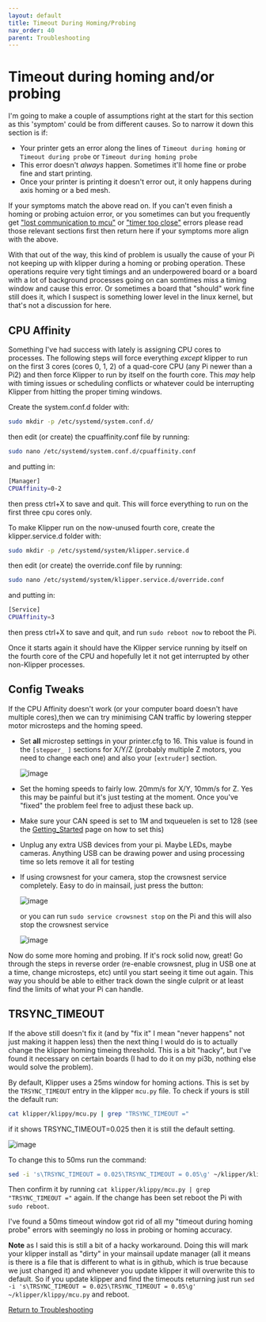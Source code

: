 ```yaml
---
layout: default 
title: Timeout During Homing/Probing
nav_order: 40
parent: Troubleshooting
---
```


# Timeout during homing and/or probing

I'm going to make a couple of assumptions right at the start for this section as this 'symptom' could be from different causes. So to narrow it down this section is if:

- Your printer gets an error along the lines of `Timeout during homing` or `Timeout during probe` or `Timeout during homing probe`
- This error doesn't *always* happen. Sometimes it'll home fine or probe fine and start printing.
- Once your printer is printing it doesn't error out, it only happens during axis homing or a bed mesh.

If your symptoms match the above read on. If you can't even finish a homing or probing actuion error, or you sometimes can but you frequently get ["lost communication to mcu"](./lost_communication_to_mcu.md) or ["timer too close"](./timer_too_close.md) errors please read those relevant sections first then return here if your symptoms more align with the above.

With that out of the way, this kind of problem is usually the cause of your Pi not keeping up with klipper during a homing or probing operation. These operations require very tight timings and an underpowered board or a board with a lot of background processes going on can somtimes miss a timing window and cause this error. Or sometimes a board that "should" work fine still does it, which I suspect is something lower level in the linux kernel, but that's not a discussion for here.

## CPU Affinity

Something I've had success with lately is assigning CPU cores to processes. The following steps will force everything *except* klipper to run on the first 3 cores (cores 0, 1, 2) of a quad-core CPU (any Pi newer than a Pi2) and then force Klipper to run by itself on the fourth core. This *may* help with timing issues or scheduling conflicts or whatever could be interrupting Klipper from hitting the proper timing windows.

Create the system.conf.d folder with:
```bash
sudo mkdir -p /etc/systemd/system.conf.d/
```

then edit (or create) the cpuaffinity.conf file by running:
```bash
sudo nano /etc/systemd/system.conf.d/cpuaffinity.conf
```
and putting in:
```bash
[Manager]
CPUAffinity=0-2
```
then press ctrl+X to save and quit. This will force everything to run on the first three cpu cores only.

To make Klipper run on the now-unused fourth core, create the klipper.service.d folder with:
```bash
sudo mkdir -p /etc/systemd/system/klipper.service.d
```

then edit (or create) the override.conf file by running:
```bash
sudo nano /etc/systemd/system/klipper.service.d/override.conf
```
and putting in:
```bash
[Service]
CPUAffinity=3
```
then press ctrl+X to save and quit, and run `sudo reboot now` to reboot the Pi.

Once it starts again it should have the Klipper service running by itself on the fourth core of the CPU and hopefully let it not get interrupted by other non-Klipper processes.

## Config Tweaks

If the CPU Affinity doesn't work (or your computer board doesn't have multiple cores),then we can try minimising CAN traffic by lowering stepper motor microsteps and the homing speed.

- Set **all** microstep settings in your printer.cfg to 16. This value is found in the `[stepper_ ]` sections for X/Y/Z (probably multiple Z motors, you need to change each one) and also your `[extruder]` section.
  
  ![image](https://github.com/Esoterical/voron_canbus/assets/124253477/12fe8458-664c-4a50-86e7-b20845e9a579)
  
- Set the homing speeds to fairly low. 20mm/s for X/Y, 10mm/s for Z. Yes this may be painful but it's just testing at the moment. Once you've "fixed" the problem feel free to adjust these back up.
- Make sure your CAN speed is set to 1M and txqueuelen is set to 128 (see the [Getting_Started](../Getting_Started.md) page on how to set this)
- Unplug any extra USB devices from your pi. Maybe LEDs, maybe cameras. Anything USB can be drawing power and using processing time so lets remove it all for testing
- If using crowsnest for your camera, stop the crowsnest service completely. Easy to do in mainsail, just press the button:
  
  ![image](https://github.com/Esoterical/voron_canbus/assets/124253477/c0555deb-9cb9-44b5-9679-43500659b2d6)
  
  or you can run `sudo service crowsnest stop` on the Pi and this will also stop the crowsnest service
  
  ![image](https://github.com/Esoterical/voron_canbus/assets/124253477/08d74420-1ef5-4223-9e4e-1c735ee70574)


Now do some more homing and probing. If it's rock solid now, great! Go through the steps in reverse order (re-enable crowsnest, plug in USB one at a time, change microsteps, etc) until you start seeing it time out again. This way you should be able to either track down the single culprit or at least find the limits of what your Pi can handle.

## TRSYNC_TIMEOUT

If the above still doesn't fix it (and by "fix it" I mean "never happens" not just making it happen less) then the next thing I would do is to actually change the klipper homing timeing threshold. This is a bit "hacky", but I've found it necessary on certain boards (I had to do it on my pi3b, nothing else would solve the problem).

By default, Klipper uses a 25ms window for homing actions. This is set by the `TRSYNC_TIMEOUT` entry in the klipper `mcu.py` file. To check if yours is still the default run:

```bash
cat klipper/klippy/mcu.py | grep "TRSYNC_TIMEOUT ="
```

if it shows TRSYNC_TIMEOUT=0.025 then it is still the default setting.

![image](https://github.com/Esoterical/voron_canbus/assets/124253477/8ae18275-a606-47e1-86c1-f2b53d54e9a9)

To change this to 50ms run the command:

```bash
sed -i 's\TRSYNC_TIMEOUT = 0.025\TRSYNC_TIMEOUT = 0.05\g' ~/klipper/klippy/mcu.py
```

Then confirm it by running `cat klipper/klippy/mcu.py | grep "TRSYNC_TIMEOUT ="` again. If the change has been set reboot the Pi with `sudo reboot`.

I've found a 50ms timeout window got rid of all my "timeout during homing probe" errors with seemingly no loss in probing or homing accuracy. 

**Note** as I said this is still a bit of a hacky workaround. Doing this will mark your klipper install as "dirty" in your mainsail update manager (all it means is there is a file that is different to what is in github, which is true because we just changed it) and whenever you update klipper it will overwrite this to default. So if you update klipper and find the timeouts returning just run `sed -i 's\TRSYNC_TIMEOUT = 0.025\TRSYNC_TIMEOUT = 0.05\g' ~/klipper/klippy/mcu.py` and reboot.




[Return to Troubleshooting](./)
